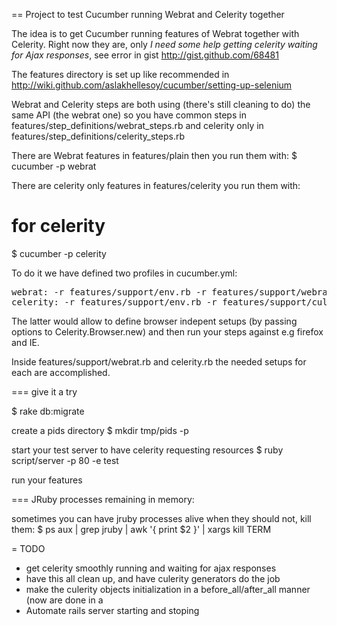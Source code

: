 == Project to test Cucumber running Webrat and Celerity together

The idea is to get Cucumber running features of Webrat together with Celerity. Right now they are, only *I need some help getting celerity waiting for Ajax responses*, see error in gist http://gist.github.com/68481

The features directory is set up like recommended in http://wiki.github.com/aslakhellesoy/cucumber/setting-up-selenium

Webrat and Celerity steps are both using (there's still cleaning to do) the same API (the webrat one) so you have common steps in features/step_definitions/webrat_steps.rb and celerity only in features/step_definitions/celerity_steps.rb

There are Webrat features in features/plain then you run them with:
$ cucumber -p webrat

There are celerity only features in features/celerity you run them with:
# for celerity
$ cucumber -p celerity

To do it we have defined two profiles in cucumber.yml:
<pre>
webrat: -r features/support/env.rb -r features/support/webrat.rb -r features/step_definitions/webrat_steps.rb features/plain
celerity: -r features/support/env.rb -r features/support/culerity.rb -r features/step_definitions/culerity_steps.rb features/celerity
</pre>

The latter would allow to define browser indepent setups (by passing options to Celerity.Browser.new) and then run your steps against e.g firefox and IE.

Inside features/support/webrat.rb and celerity.rb the needed setups for each are accomplished.

=== give it a try

$ rake db:migrate

create a pids directory
$ mkdir tmp/pids -p

start your test server to have celerity requesting resources
$ ruby script/server -p 80 -e test

run your features

=== JRuby processes remaining in memory:

sometimes you can have jruby processes alive when they should not, kill them:
$ ps aux | grep jruby | awk '{ print $2 }' | xargs kill TERM

= TODO

* get celerity smoothly running and waiting for ajax responses
* have this all clean up, and have culerity generators do the job
* make the culerity objects initialization in a before_all/after_all manner (now are done in a
* Automate rails server starting and stoping
